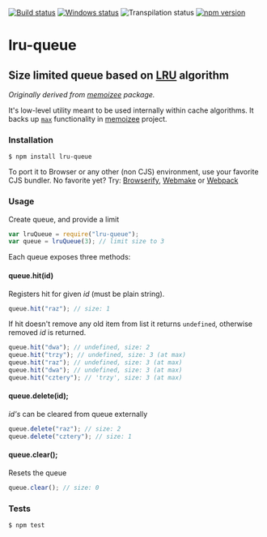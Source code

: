 [![Build status][nix-build-image]][nix-build-url]
[![Windows status][win-build-image]][win-build-url]
![Transpilation status][transpilation-image]
[![npm version][npm-image]][npm-url]

# lru-queue

## Size limited queue based on [LRU](http://en.wikipedia.org/wiki/Least_Recently_Used#LRU) algorithm

_Originally derived from [memoizee](https://github.com/medikoo/memoize) package._

It's low-level utility meant to be used internally within cache algorithms. It backs up [`max`](https://github.com/medikoo/memoize#limiting-cache-size) functionality in [memoizee](https://github.com/medikoo/memoize) project.

### Installation

    $ npm install lru-queue

To port it to Browser or any other (non CJS) environment, use your favorite CJS bundler. No favorite yet? Try: [Browserify](http://browserify.org/), [Webmake](https://github.com/medikoo/modules-webmake) or [Webpack](http://webpack.github.io/)

### Usage

Create queue, and provide a limit

```javascript
var lruQueue = require("lru-queue");
var queue = lruQueue(3); // limit size to 3
```

Each queue exposes three methods:

#### queue.hit(id)

Registers hit for given _id_ (must be plain string).

```javascript
queue.hit("raz"); // size: 1
```

If hit doesn't remove any old item from list it returns `undefined`, otherwise removed _id_ is returned.

```javascript
queue.hit("dwa"); // undefined, size: 2
queue.hit("trzy"); // undefined, size: 3 (at max)
queue.hit("raz"); // undefined, size: 3 (at max)
queue.hit("dwa"); // undefined, size: 3 (at max)
queue.hit("cztery"); // 'trzy', size: 3 (at max)
```

#### queue.delete(id);

_id's_ can be cleared from queue externally

```javascript
queue.delete("raz"); // size: 2
queue.delete("cztery"); // size: 1
```

#### queue.clear();

Resets the queue

```javascript
queue.clear(); // size: 0
```

### Tests

    $ npm test

[nix-build-image]: https://semaphoreci.com/api/v1/medikoo-org/lru-queue/branches/master/shields_badge.svg
[nix-build-url]: https://semaphoreci.com/medikoo-org/lru-queue
[win-build-image]: https://ci.appveyor.com/api/projects/status/jlnfo0hpf988u5v6?svg=true
[win-build-url]: https://ci.appveyor.com/project/medikoo/lru-queue
[transpilation-image]: https://img.shields.io/badge/transpilation-free-brightgreen.svg
[npm-image]: https://img.shields.io/npm/v/lru-queue.svg
[npm-url]: https://www.npmjs.com/package/lru-queue
